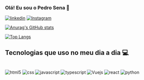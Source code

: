 ### Olá! Eu sou o Pedro Sena 👋

[![linkedin](https://img.shields.io/badge/LinkedIn-0077B5?style=for-the-badge&logo=linkedin&logoColor=white)](https://www.linkedin.com/in/pedro-sena-211b95205/)
[![Instagram](https://img.shields.io/badge/Instagram-E4405F?style=for-the-badge&logo=instagram&logoColor=white)](https://www.instagram.com/phsenapereira)

[![Anurag's GitHub stats](https://github-readme-stats.vercel.app/api?username=senapedro&show_icons=true&bg_color=000000&title_color=ff0000&icon_color=ff0000&text_color=ffffff&border_radius=30&border_color=ff0000)](https://github.com/senapedro/github-readme-stats)

[![Top Langs](https://github-readme-stats.vercel.app/api/top-langs/?username=senapedro&bg_color=000000&title_color=ff0000&icon_color=ff0000&text_color=ffffff&border_radius=30&border_color=ff0000&card_width=467px)](https://github.com/senapedro/github-readme-stats)

## Tecnologias que uso no meu dia a dia 💻

<div style="display: inline_block"><br/>
    <img align="center" alt="html5" src="https://img.shields.io/badge/HTML5-E34F26?style=for-the-badge&logo=html5&logoColor=white"/>
     <img align="center" alt="css" src="https://img.shields.io/badge/CSS-239120?&style=for-the-badge&logo=css3&logoColor=white"/>
    <img align="center" alt="javascript" src="https://img.shields.io/badge/JavaScript-F7DF1E?style=for-the-badge&logo=javascript&logoColor=black"/>
    <img align="center" alt="typescript" src="https://img.shields.io/badge/TypeScript-3178C6?style=for-the-badge&logo=typescript&logoColor=black"/>
    <img align="center" alt="Vuejs" src="https://img.shields.io/badge/vuejs-%2335495e.svg?style=for-the-badge&logo=vuedotjs&logoColor=%234FC08D"/>
    <img align="center" alt="react" src="https://img.shields.io/badge/React-20232A?style=for-the-badge&logo=react&logoColor=61DAFB"/>
    <img align="center" alt="python" src="https://img.shields.io/badge/Python-3776AB?style=for-the-badge&logo=python&logoColor=black"/>
</div>

